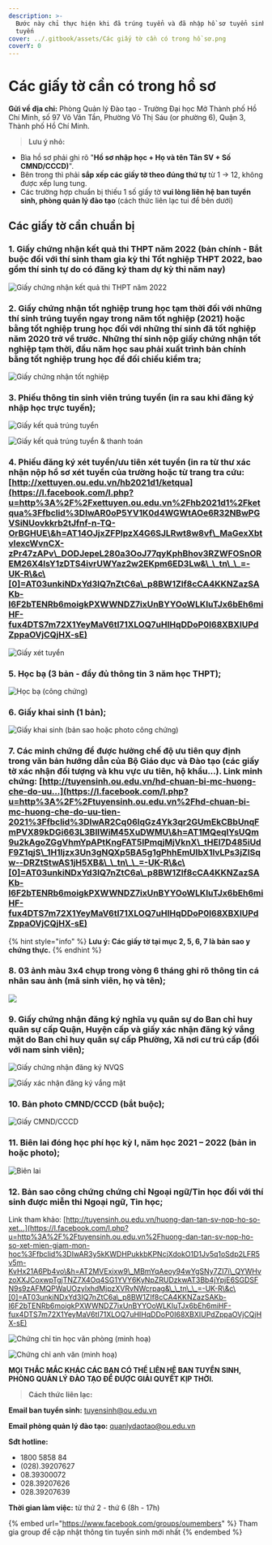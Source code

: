 ```yaml
---
description: >-
  Bước này chỉ thực hiện khi đã trúng tuyển và đã nhập hồ sơ tuyển sinh trực
  tuyến
cover: ../.gitbook/assets/Các giấy tờ cần có trong hồ sơ.png
coverY: 0
---
```


# Các giấy tờ cần có trong hồ sơ

**Gửi về địa chỉ:** Phòng Quản lý Đào tạo - Trường Đại học Mở Thành phố Hồ Chí Minh, số 97 Võ Văn Tần, Phường Võ Thị Sáu (or phường 6), Quận 3, Thành phố Hồ Chí Minh.

> **Lưu ý nhỏ:**

* Bìa hồ sơ phải ghi rõ "**Hồ sơ nhập học + Họ và tên Tân SV + Số CMND/CCCD)**".
* Bên trong thì phải **sắp xếp các giấy tờ theo đúng thứ tự** từ 1 -> 12, không được xếp lung tung.
* Các trường hợp chuẩn bị thiếu 1 số giấy tờ **vui lòng liên hệ ban tuyển sinh, phòng quản lý đào tạo** (cách thức liên lạc tui để bên dưới)

## **C**ác giấy tờ cần chuẩn bị

### 1. Giấy chứng nhận kết quả thi THPT năm 2022 (**bản chính - Bắt buộc đối với thí sinh tham gia kỳ thi Tốt nghiệp THPT 2022, bao gồm thí sinh tự do có đăng ký tham dự kỳ thi năm nay**)

![Giấy chứng nhận kết quả thi THPT năm 2022](<../.gitbook/assets/image (16) (1).png>)

### **2. Giấy chứng nhận tốt nghiệp trung học tạm thời** đối với những thí sinh trúng tuyển ngay trong năm tốt nghiệp (2021) hoặc **bằng tốt nghiệp trung học đối với những thí sinh đã tốt nghiệp năm 2020 trở về trước.** Những thí sinh nộp giấy chứng nhận tốt nghiệp tạm thời, đầu năm học sau phải xuất trình bản chính bằng tốt nghiệp trung học để đối chiếu kiểm tra;

![Giấy chứng nhận tốt nghiệp](<../.gitbook/assets/image (9).png>)

### **3. Phiếu thông tin sinh viên trúng tuyển** (in ra sau khi đăng ký nhập học trực tuyến);

![Giấy kết quả trúng tuyển](<../.gitbook/assets/image (14) (1).png>)

![Giấy kết quả trúng tuyển & thanh toán](<../.gitbook/assets/image (7) (1).png>)

### **4. Phiếu đăng ký xét tuyển/ưu tiên xét tuyển** (in ra từ thư xác nhận nộp hồ sơ xét tuyển của trường hoặc từ trang tra cứu: [http://xettuyen.ou.edu.vn/hb2021d1/ketqua](https://l.facebook.com/l.php?u=http%3A%2F%2Fxettuyen.ou.edu.vn%2Fhb2021d1%2Fketqua%3Ffbclid%3DIwAR0oP5YV1K0d4WGWtAOe6R32NBwPGVSiNUovkkrb2tJfnf-n-TQ-OrBGHUE\&h=AT14OJjxZFPIpzX4G6SJLRwt8w8vf\_MaGexXbtvIexcWvnCX-zPr47zAPv\_DODJepeL280a3OoJ77qyKphBhov3RZWFOSnOREM26X4lsY1zDTS4ivrUWYaz2w2EKpm6ED3Lw&\_\_tn\_\_=-UK-R\&c\[0]=AT03unkiNDxYd3IQ7nZtC6a\_p8BW1ZIf8cCA4KKNZazSAKb-I6F2bTENRb6moigkPXWWNDZ7ixUnBYYOoWLKIuTJx6bEh6miHF-fux4DTS7m72X1YeyMaV6tI71XLOQ7uHIHqDDoP0I68XBXIUPdZppaOVjCQjHX-sE)

![Giấy xét tuyển](<../.gitbook/assets/image (11) (1) (1).png>)

### **5. Học bạ** (3 bản - đầy đủ thông tin 3 năm học THPT);

![Học bạ (công chứng)](<../.gitbook/assets/image (6) (1).png>)

### **6. Giấy khai sinh** (1 bản);

![Giấy khai sinh (bản sao hoặc photo công chứng)](<../.gitbook/assets/image (13) (1).png>)

### **7. Các minh chứng để được hưởng chế độ ưu tiên quy định trong văn bản hướng dẫn của Bộ Giáo dục và Đào tạo** (các giấy tờ xác nhận đối tượng và khu vực ưu tiên, hộ khẩu...). Link minh chứng: [http://tuyensinh.ou.edu.vn/hd-chuan-bi-mc-huong-che-do-uu...](https://l.facebook.com/l.php?u=http%3A%2F%2Ftuyensinh.ou.edu.vn%2Fhd-chuan-bi-mc-huong-che-do-uu-tien-2021%3Ffbclid%3DIwAR2Cq06lqGz4Yk3qr2GUmEkCBbUnqFmPVX89kDGi663L3BlIWiM45XuDWMU\&h=AT1MQeqIYsUQm9u2kAgoZGgVhmYpAPtKngFAT5IPmqjMjVknX\_tHEI7D485iUdF9Z1qjS\_1H1Ijzx3Un3gNQXp5BA5g1gPhhEmUIbX1lvLPs3jZISqw--DRZtStwAS1jH5XB&\_\_tn\_\_=-UK-R\&c\[0]=AT03unkiNDxYd3IQ7nZtC6a\_p8BW1ZIf8cCA4KKNZazSAKb-I6F2bTENRb6moigkPXWWNDZ7ixUnBYYOoWLKIuTJx6bEh6miHF-fux4DTS7m72X1YeyMaV6tI71XLOQ7uHIHqDDoP0I68XBXIUPdZppaOVjCQjHX-sE)

{% hint style="info" %}
**Lưu ý: Các giấy tờ tại mục 2, 5, 6, 7 là bản sao y chứng thực.**
{% endhint %}

### **8. 03 ảnh màu 3x4 chụp trong vòng 6 tháng ghi rõ thông tin cá nhân sau ảnh** (mã sinh viên, họ và tên);

![](<../.gitbook/assets/image (4) (1).png>)

### **9. Giấy chứng nhận đăng ký nghĩa vụ quân sự** do Ban chỉ huy quân sự cấp Quận, Huyện cấp và **giấy xác nhận đăng ký vắng mặt** do Ban chỉ huy quân sự cấp Phường, Xã nơi cư trú cấp **(đối với nam sinh viên);**

![Giấy chứng nhận đăng ký NVQS](<../.gitbook/assets/image (2).png>)

![Giấy xác nhận đăng ký vắng mặt](<../.gitbook/assets/image (3) (1).png>)

### **10. Bản photo CMND/CCCD** (bắt buộc);

![Giấy CMND/CCCD](<../.gitbook/assets/image (15) (1).png>)

### **11. Biên lai đóng học phí học kỳ I,** năm học 2021 – 2022 (bản in hoặc photo);

![Biên lai](<../.gitbook/assets/image (12) (1).png>)

### **12. Bản sao công chứng chứng chỉ Ngoại ngữ/Tin học** đối với thí sinh được miễn thi Ngoại ngữ, Tin học;

Link tham khảo: [http://tuyensinh.ou.edu.vn/huong-dan-tan-sv-nop-ho-so-xet...](https://l.facebook.com/l.php?u=http%3A%2F%2Ftuyensinh.ou.edu.vn%2Fhuong-dan-tan-sv-nop-ho-so-xet-mien-giam-mon-hoc%3Ffbclid%3DIwAR3y5kKWDHPukkbKPNcjXdokO1D1Jv5q1oSdp2LFR5v5m-KvHx21A6Pb4vo\&h=AT2MVExixw9\_MBmYqAeoy94wYgSNy7ZI7i\_QYWHvzoXXJCoxwpTgjTNZ7X4Oq4SG1YVY6KyNpZRUDzkwAT3Bb4jYpjE6SGDSFN9s9zAFMQPWaUOzylxhdMjpzXVRvNWcrpag&\_\_tn\_\_=-UK-R\&c\[0]=AT03unkiNDxYd3IQ7nZtC6a\_p8BW1ZIf8cCA4KKNZazSAKb-I6F2bTENRb6moigkPXWWNDZ7ixUnBYYOoWLKIuTJx6bEh6miHF-fux4DTS7m72X1YeyMaV6tI71XLOQ7uHIHqDDoP0I68XBXIUPdZppaOVjCQjHX-sE)

![Chứng chỉ tin học văn phòng (minh hoạ)](<../.gitbook/assets/image (8).png>)

![Chứng chỉ anh văn (minh hoạ)](<../.gitbook/assets/image (10).png>)

**MỌI THẮC MẮC KHÁC CÁC BẠN CÓ THỂ LIÊN HỆ BAN TUYỂN SINH, PHÒNG QUẢN LÝ ĐÀO TẠO ĐỂ ĐƯỢC GIẢI QUYẾT KỊP THỜI.**

> **Cách thức liên lạc:**

**Email ban tuyển sinh:** tuyensinh@ou.edu.vn

**Email phòng quản lý đào tạo:** quanlydaotao@ou.edu.vn

**Sđt hotline:**

* 1800 5858 84
* (028).39207627
* 08.39300072
* 028.39207626
* 028.39207639

**Thời gian làm việc:** từ thứ 2 - thứ 6 (8h - 17h)

{% embed url="https://www.facebook.com/groups/oumembers" %}
Tham gia group để cập nhật thông tin tuyển sinh mới nhất
{% endembed %}
